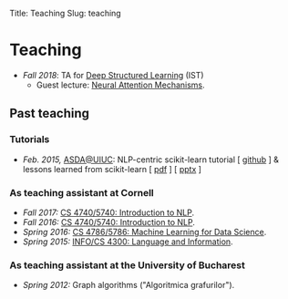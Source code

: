 Title: Teaching
Slug: teaching

# Teaching

  * *Fall 2018*: TA for [Deep Structured Learning](https://andre-martins.github.io/pages/deep-structured-learning-ist-fall-2018.html) (IST)
    * Guest lecture: [Neural Attention Mechanisms](/talks/18-attention.pdf).

## Past teaching

### Tutorials
  * *Feb. 2015,* [ASDA@UIUC](https://github.com/adsa-uiuc): NLP-centric scikit-learn tutorial \[&nbsp;[github](https://github.com/vene/adsa_uiuc_sklearn_tutorial)&nbsp;\] & lessons learned from scikit-learn \[&nbsp;[pdf](talks/LessonsLearned.pdf)&nbsp;\] \[&nbsp;[pptx](talks/LessonsLearned.pptx)&nbsp;\]

### As teaching assistant at Cornell
  * *Fall 2017:* [CS 4740/5740: Introduction to NLP](http://www.cs.cornell.edu/courses/cs4740/2017fa/). 
  * *Fall 2016:* [CS 4740/5740: Introduction to NLP](http://www.cs.cornell.edu/courses/cs4740/2016fa/). 
  * *Spring 2016:* [CS 4786/5786: Machine Learning for Data Science](http://www.cs.cornell.edu/courses/cs4786/2016sp/). 
  * *Spring 2015:* [INFO/CS 4300: Language and Information](http://www.cs.cornell.edu/courses/cs4300/2015sp/).
 
### As teaching assistant at the University of Bucharest 
  * *Spring 2012:* Graph algorithms ("Algoritmica grafurilor").
